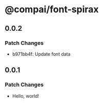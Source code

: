 # @compai/font-spirax

## 0.0.2

### Patch Changes

- b971bb4f: Update font data

## 0.0.1

### Patch Changes

- Hello, world!
